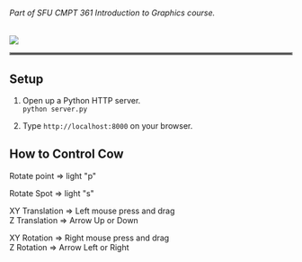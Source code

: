 <h6> Part of SFU CMPT 361 Introduction to Graphics course.</h6>

![](./rotating_cow.gif)
<hr style="border:2px solid gray">  

## Setup
1. Open up a Python HTTP server.  
`
python server.py
`
  
1. Type `http://localhost:8000` on your browser.  


## How to Control Cow
Rotate point => light "p"  

Rotate Spot => light "s"  

XY Translation => Left mouse press and drag  
Z Translation => Arrow Up or Down  

XY Rotation => Right mouse press and drag  
Z Rotation => Arrow Left or Right  
